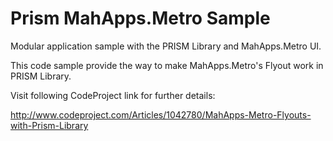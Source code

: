 # Prism MahApps.Metro Sample
Modular application sample with the PRISM Library and MahApps.Metro UI.

This code sample provide the way to make MahApps.Metro's Flyout work in PRISM Library.

Visit following CodeProject link for further details:

http://www.codeproject.com/Articles/1042780/MahApps-Metro-Flyouts-with-Prism-Library

